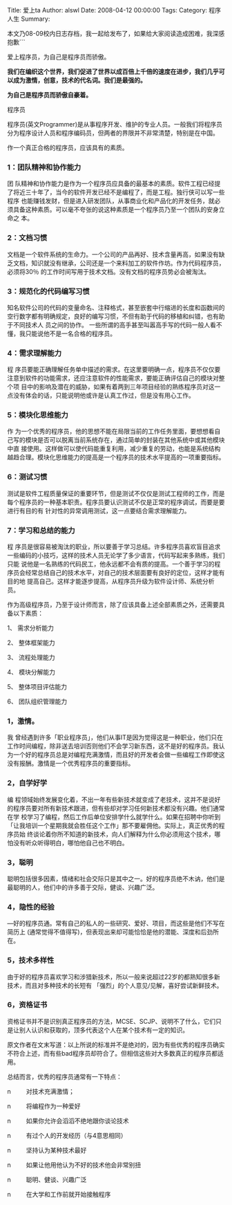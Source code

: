 Title: 爱上ta
Author: alswl
Date: 2008-04-12 00:00:00
Tags: 
Category: 程序人生
Summary: 

本文乃08-09校内日志存档，我一起给发布了，如果给大家阅读造成困难，我深感抱歉```

爱上程序员，为自己是程序员而骄傲。

**我们在编织这个世界，我们促进了世界以成百倍上千倍的速度在进步，我们几乎可以成为激情，创意，技术的代名词。我们是最强的。**

**为自己是程序员而骄傲自豪着。**

程序员

程序员(英文Programmer)是从事程序开发、维护的专业人员。一般我们将程序员分为程序设计人员和程序编码员，但两者的界限并不非常清楚，特别是在中国。

作一个真正合格的程序员，应该具有的素质。

### 1：团队精神和协作能力

团 队精神和协作能力是作为一个程序员应具备的最基本的素质。软件工程已经提了将近三十年了，当今的软件开发已经不是编程了，而是工程。独行侠可以写一些程序
也能赚钱发财，但是进入研发团队，从事商业化和产品化的开发任务，就必须具备这种素质。可以毫不夸张的说这种素质是一个程序员乃至一个团队的安身立命之 本。

### 2：文档习惯

文档是一个软件系统的生命力。一个公司的产品再好、技术含量再高，如果没有缺乏文档，知识就没有继承，公司还是一个来料加工的软件作坊。作为代码程序员，必须将30％
的工作时间写用于技术文档。没有文档的程序员势必会被淘汰。

### 3：规范化的代码编写习惯

知名软件公司的代码的变量命名、注释格式，甚至嵌套中行缩进的长度和函数间的空行数字都有明确规定，良好的编写习惯，不但有助于代码的移植和纠错，也有助于不同技术人
员之间的协作。 一些所谓的高手甚至叫嚣高手写的代码一般人看不懂，我只能说他不是一名合格的程序员。

### 4：需求理解能力

程 序员要能正确理解任务单中描述的需求。在这里要明确一点，程序员不仅仅要注意到软件的功能需求，还应注意软件的性能需求，要能正确评估自己的模块对整个项
目中的影响及潜在的威胁，如果有着两到三年项目经验的熟练程序员对这一点没有体会的话，只能说明他或许是认真工作过，但是没有用心工作。

### 5：模块化思维能力

作 为一个优秀的程序员，他的思想不能在局限当前的工作任务里面，要想想看自己写的模块是否可以脱离当前系统存在，通过简单的封装在其他系统中或其他模块中直
接使用。这样做可以使代码能重复利用，减少重复的劳动，也能是系统结构越趋合理。模块化思维能力的提高是一个程序员的技术水平提高的一项重要指标。

### 6：测试习惯

测试是软件工程质量保证的重要环节，但是测试不仅仅是测试工程师的工作，而是每个程序员的一种基本职责。程序员要认识测试不仅是正常的程序调试，而要是要进行有目的有
针对性的异常调用测试，这一点要结合需求理解能力。

### 7：学习和总结的能力

程 序员是很容易被淘汰的职业，所以要善于学习总结。许多程序员喜欢盲目追求一些编码的小技巧，这样的技术人员无论学了多少语言，代码写起来多熟练，我们只能
说他是一名熟练的代码民工，他永远都不会有质的提高。一个善于学习的程序员会经常总结自己的技术水平，对自己的技术层面要有良好的定位，这样才能有目的地
提高自己。这样才能逐步提高，从程序员升级为软件设计师、系统分析员。

作为高级程序员，乃至于设计师而言，除了应该具备上述全部素质之外，还需要具备以下素质：

1、 需求分析能力

2、 整体框架能力

3、 流程处理能力

4、 模块分解能力

5、 整体项目评估能力

6、 团队组织管理能力

### 1，激情。

我 曾经遇到许多「职业程序员」，他们从事IT是因为觉得这是一种职业，他们只在工作时间编程，除非送去培训否则他们不会学习新东西，这不是好的程序员。我认
为一个好的程序员总是对编程充满激情，而且好的开发者会做一些编程工作即使这没有报酬。激情是一个优秀程序员的重要指标。

### 2，自学好学

编 程领域始终发展变化着，不出一年有些新技术就变成了老技术，这并不是说好的程序员要对所有新技术跟进，但有些却对学习任何新技术都没有兴趣。他们通常在学
校学习了编程，然后工作后单位安排学什么就学什么。如果在招聘中你听到「让我培训一个星期我就会胜任这个工作」那不要雇佣他。实际上，真正优秀的程序员始
终谈论着你所不知道的新技术，向人们解释为什么你必须用这个技术，哪怕没有听众听得明白，哪怕他自己也不明白。

### 3，聪明

聪明包括很多因素，情绪和社会交际只是其中之一。好的程序员绝不木讷，他们是最聪明的人，他们中的许多善于交际，健谈、兴趣广泛。

### 4，隐性的经验

—好的程序员通。常有自己的私人的一些研究、爱好、项目，而这些是他们不写在简历上 (通常觉得不值得写)，但表现出来却可能恰恰是他的潜能、深度和后劲所在。

### 5，技术多样性

由于好的程序员喜欢学习和涉猎新技术，所以一般来说超过22岁的都熟知很多新技术，而且对多种技术的长短有 「强烈」的个人意见/见解，喜好尝试新鲜技术。

### 6，资格证书

资格证书并不是识别真正程序员的方法，MCSE、SCJP、说明不了什么，它们只是让别人认识和获取的，顶多代表这个人在某个技术有一定的知识。

原文作者在文末写道：以上所说的标准并不是绝对的，因为有些优秀的程序员确实不符合上述，而有些bad程序员却符合了。但相信这些对大多数真正的程序员都适用。

总结而言，优秀的程序员通常有一下特点：

n         对技术充满激情；

n         将编程作为一种爱好

n         如果你允许会滔滔不绝地跟你谈论技术

n         有过个人的开发经历（与4意思相同）

n         坚持认为某种技术最好

n         如果让他用他认为不好的技术他会非常别扭

n         聪明、健谈、兴趣广泛

n         在大学和工作前就开始接触程序

